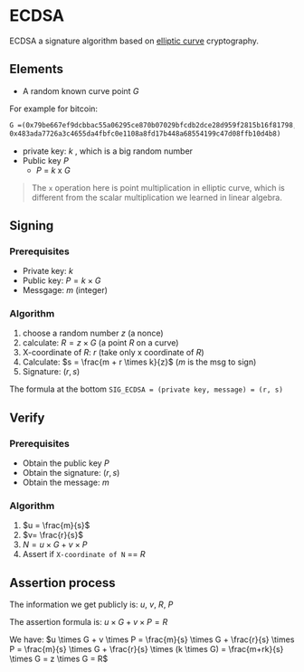 # ECDSA

ECDSA a signature algorithm based on [elliptic curve](elliptic-curve.md) cryptography. 


## Elements 

- A random known curve point $G$

For example for bitcoin:
```tex
G =(0x79be667ef9dcbbac55a06295ce870b07029bfcdb2dce28d959f2815b16f81798,
0x483ada7726a3c4655da4fbfc0e1108a8fd17b448a68554199c47d08ffb10d4b8)
```

- private key: $k$ , which is a big random number 
- Public key $P$
	- $P$ = $k$ x $G$


> The `x` operation here is point multiplication in elliptic curve, which is different from the scalar multiplication we learned in linear algebra. 

## Signing 
### Prerequisites 

- Private key: $k$
- Public key: $P = k \times G$
- Messgage: $m$ (integer)

### Algorithm 
1. choose a random number $z$ (a nonce)
2. calculate: $R = z \times G$ (a point $R$ on a curve)
3. X-coordinate of $R$: $r$ (take only x coordinate of $R$) 
4. Calculate: $s = \frac{m + r \times k}{z}$   ($m$ is the msg to sign)
5. Signature:  ($r, s$)

The formula at the bottom 
`SIG_ECDSA = (private key, message) = (r, s)`


## Verify 

### Prerequisites 
 - Obtain the public key $P$
 - Obtain the signature: ($r, s$)
 - Obtain the message: $m$

### Algorithm 

1. $u = \frac{m}{s}$
2. $v= \frac{r}{s}$
4.  $N = u \times G + v \times P$
5. Assert if `X-coordinate of N` == $R$


## Assertion process 

The information we get publicly is: $u$, $v$, $R$, $P$

The assertion formula is:
$u \times G + v \times P = R$ 

We have: 
$u \times G + v \times P = \frac{m}{s} \times G + \frac{r}{s} \times P = \frac{m}{s} \times G + \frac{r}{s} \times (k \times G) = \frac{m+rk}{s} \times G = z \times G = R$